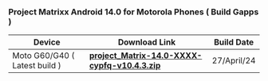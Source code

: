 ### Project Matrixx Android 14.0 for Motorola Phones ( Build Gapps )

| Device       |              Download Link   | Build Date 
|--------------|------------------------------|-------------
| Moto G60/G40 ( Latest build )| [**project_Matrix-14.0-XXXX-cypfq-v10.4.3.zip**](https://sourceforge.net/projects/moto-devices/files/) | 27/April/24|
